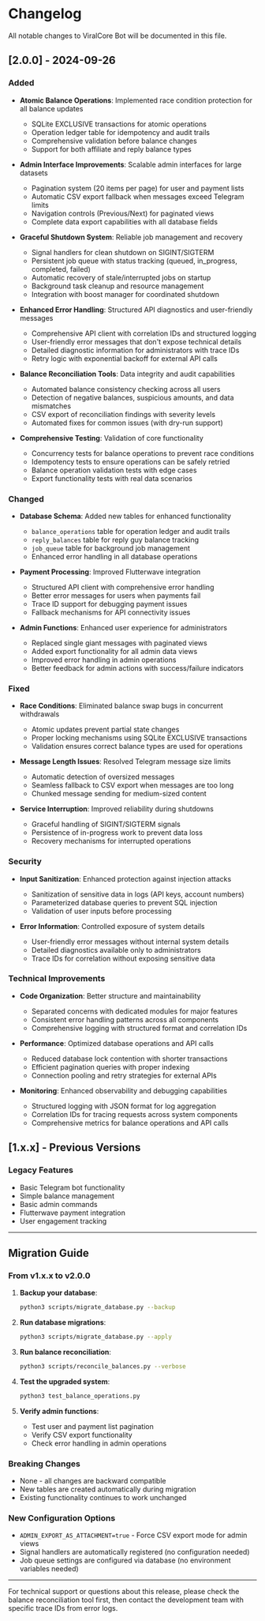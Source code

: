 # Changelog

All notable changes to ViralCore Bot will be documented in this file.

## [2.0.0] - 2024-09-26

### Added
- **Atomic Balance Operations**: Implemented race condition protection for all balance updates
  - SQLite EXCLUSIVE transactions for atomic operations
  - Operation ledger table for idempotency and audit trails
  - Comprehensive validation before balance changes
  - Support for both affiliate and reply balance types

- **Admin Interface Improvements**: Scalable admin interfaces for large datasets
  - Pagination system (20 items per page) for user and payment lists
  - Automatic CSV export fallback when messages exceed Telegram limits
  - Navigation controls (Previous/Next) for paginated views
  - Complete data export capabilities with all database fields

- **Graceful Shutdown System**: Reliable job management and recovery
  - Signal handlers for clean shutdown on SIGINT/SIGTERM
  - Persistent job queue with status tracking (queued, in_progress, completed, failed)
  - Automatic recovery of stale/interrupted jobs on startup
  - Background task cleanup and resource management
  - Integration with boost manager for coordinated shutdown

- **Enhanced Error Handling**: Structured API diagnostics and user-friendly messages
  - Comprehensive API client with correlation IDs and structured logging
  - User-friendly error messages that don't expose technical details
  - Detailed diagnostic information for administrators with trace IDs
  - Retry logic with exponential backoff for external API calls

- **Balance Reconciliation Tools**: Data integrity and audit capabilities
  - Automated balance consistency checking across all users
  - Detection of negative balances, suspicious amounts, and data mismatches
  - CSV export of reconciliation findings with severity levels
  - Automated fixes for common issues (with dry-run support)

- **Comprehensive Testing**: Validation of core functionality
  - Concurrency tests for balance operations to prevent race conditions
  - Idempotency tests to ensure operations can be safely retried
  - Balance operation validation tests with edge cases
  - Export functionality tests with real data scenarios

### Changed
- **Database Schema**: Added new tables for enhanced functionality
  - `balance_operations` table for operation ledger and audit trails
  - `reply_balances` table for reply guy balance tracking
  - `job_queue` table for background job management
  - Enhanced error handling in all database operations

- **Payment Processing**: Improved Flutterwave integration
  - Structured API client with comprehensive error handling
  - Better error messages for users when payments fail
  - Trace ID support for debugging payment issues
  - Fallback mechanisms for API connectivity issues

- **Admin Functions**: Enhanced user experience for administrators
  - Replaced single giant messages with paginated views
  - Added export functionality for all admin data views
  - Improved error handling in admin operations
  - Better feedback for admin actions with success/failure indicators

### Fixed
- **Race Conditions**: Eliminated balance swap bugs in concurrent withdrawals
  - Atomic updates prevent partial state changes
  - Proper locking mechanisms using SQLite EXCLUSIVE transactions
  - Validation ensures correct balance types are used for operations

- **Message Length Issues**: Resolved Telegram message size limits
  - Automatic detection of oversized messages
  - Seamless fallback to CSV export when messages are too long
  - Chunked message sending for medium-sized content

- **Service Interruption**: Improved reliability during shutdowns
  - Graceful handling of SIGINT/SIGTERM signals
  - Persistence of in-progress work to prevent data loss
  - Recovery mechanisms for interrupted operations

### Security
- **Input Sanitization**: Enhanced protection against injection attacks
  - Sanitization of sensitive data in logs (API keys, account numbers)
  - Parameterized database queries to prevent SQL injection
  - Validation of user inputs before processing

- **Error Information**: Controlled exposure of system details
  - User-friendly error messages without internal system details
  - Detailed diagnostics available only to administrators
  - Trace IDs for correlation without exposing sensitive data

### Technical Improvements
- **Code Organization**: Better structure and maintainability
  - Separated concerns with dedicated modules for major features
  - Consistent error handling patterns across all components
  - Comprehensive logging with structured format and correlation IDs

- **Performance**: Optimized database operations and API calls
  - Reduced database lock contention with shorter transactions
  - Efficient pagination queries with proper indexing
  - Connection pooling and retry strategies for external APIs

- **Monitoring**: Enhanced observability and debugging capabilities
  - Structured logging with JSON format for log aggregation
  - Correlation IDs for tracing requests across system components
  - Comprehensive metrics for balance operations and API calls

## [1.x.x] - Previous Versions

### Legacy Features
- Basic Telegram bot functionality
- Simple balance management
- Basic admin commands
- Flutterwave payment integration
- User engagement tracking

---

## Migration Guide

### From v1.x.x to v2.0.0

1. **Backup your database**:
   ```bash
   python3 scripts/migrate_database.py --backup
   ```

2. **Run database migrations**:
   ```bash
   python3 scripts/migrate_database.py --apply
   ```

3. **Run balance reconciliation**:
   ```bash
   python3 scripts/reconcile_balances.py --verbose
   ```

4. **Test the upgraded system**:
   ```bash
   python3 test_balance_operations.py
   ```

5. **Verify admin functions**:
   - Test user and payment list pagination
   - Verify CSV export functionality
   - Check error handling in admin operations

### Breaking Changes
- None - all changes are backward compatible
- New tables are created automatically during migration
- Existing functionality continues to work unchanged

### New Configuration Options
- `ADMIN_EXPORT_AS_ATTACHMENT=true` - Force CSV export mode for admin views
- Signal handlers are automatically registered (no configuration needed)
- Job queue settings are configured via database (no environment variables needed)

---

For technical support or questions about this release, please check the balance reconciliation tool first, then contact the development team with specific trace IDs from error logs.
